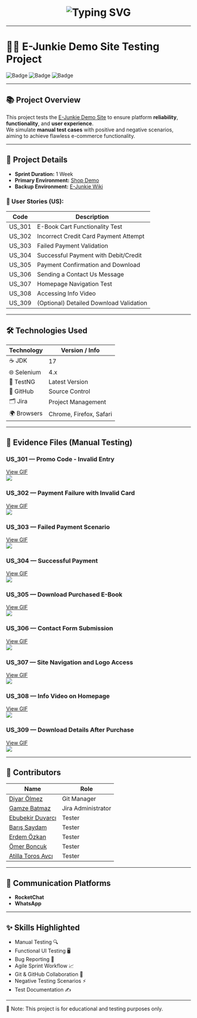 <h1 align="center">
  <img src="https://readme-typing-svg.herokuapp.com?font=Fira+Code&size=30&duration=3000&pause=1000&color=F7941D&center=true&vCenter=true&width=600&lines=🚀+E-Junkie+Testing+Project;🧪+Manual+%26+Automation+Testing;📚+UI+%26+Functional+Test+Cases" alt="Typing SVG" />
</h1>

---

# 👩‍💻 E-Junkie Demo Site Testing Project

![Badge](https://img.shields.io/badge/Project-Testing-blue) ![Badge](https://img.shields.io/badge/Sprint-1%20Week-green) ![Badge](https://img.shields.io/badge/Status-Completed-brightgreen)  

---

## 📚 Project Overview

This project tests the [E-Junkie Demo Site](https://shopdemo.e-junkie.com/) to ensure platform **reliability**, **functionality**, and **user experience**.  
We simulate **manual test cases** with positive and negative scenarios, aiming to achieve flawless e-commerce functionality.

---

## 🚀 Project Details

- **Sprint Duration:** 1 Week  
- **Primary Environment:** [Shop Demo](https://shopdemo.e-junkie.com/)  
- **Backup Environment:** [E-Junkie Wiki](https://e-junkie.com/wiki/demo/)

### 🧩 User Stories (US):

| Code  | Description                           |
|-------|---------------------------------------|
| US_301 | E-Book Cart Functionality Test         |
| US_302 | Incorrect Credit Card Payment Attempt |
| US_303 | Failed Payment Validation             |
| US_304 | Successful Payment with Debit/Credit  |
| US_305 | Payment Confirmation and Download     |
| US_306 | Sending a Contact Us Message          |
| US_307 | Homepage Navigation Test              |
| US_308 | Accessing Info Video                  |
| US_309 | (Optional) Detailed Download Validation |

---

## 🛠️ Technologies Used

| Technology    | Version / Info            |
|-------------- |---------------------------|
| ☕ JDK       | 17                        |
| 🌐 Selenium  | 4.x                       |
| 🧪 TestNG    | Latest Version            |
| 📂 GitHub    | Source Control            |
| 🗂️ Jira      | Project Management        |
| 🌍 Browsers  | Chrome, Firefox, Safari   |

---

## 📁 Evidence Files (Manual Testing)

### US_301 — Promo Code - Invalid Entry  
[View GIF](docs/US301_EJunkie_PromoCodeNegative.gif)  
![](docs/US301_EJunkie_PromoCodeNegative.gif)

### US_302 — Payment Failure with Invalid Card  
[View GIF](docs/US302_EJunkie_PayNegative.gif)  
![](docs/US302_EJunkie_PayNegative.gif)

### US_303 — Failed Payment Scenario  
[View GIF](docs/US303_EJunkie_PayNegative.gif)  
![](docs/US303_EJunkie_PayNegative.gif)

### US_304 — Successful Payment  
[View GIF](docs/US304_EJunkie_Pay.gif)  
![](docs/US304_EJunkie_Pay.gif)

### US_305 — Download Purchased E-Book  
[View GIF](docs/US305_EJunkie_Download.gif)  
![](docs/US305_EJunkie_Download.gif)

### US_306 — Contact Form Submission  
[View GIF](docs/US306_EJunkie_ContactUs.gif)  
![](docs/US306_EJunkie_ContactUs.gif)

### US_307 — Site Navigation and Logo Access  
[View GIF](docs/US307_EJunkie_Logo.gif)  
![](docs/US307_EJunkie_Logo.gif)

### US_308 — Info Video on Homepage  
[View GIF](docs/US308_EJunkie_Youtube.gif)  
![](docs/US308_EJunkie_Youtube.gif)

### US_309 — Download Details After Purchase  
[View GIF](docs/US309_EJunkie_DownloadDetails.gif)  
![](docs/US309_EJunkie_DownloadDetails.gif)

---


## 📌 Contributors

| Name                                                       | Role               |
|------------------------------------------------------------|--------------------|
| [Diyar Ölmez](https://github.com/diyarolmez)               | Git Manager        |
| [Gamze Batmaz](https://github.com/GAMZE3845)               | Jira Administrator |
| [Ebubekir Duvarcı](https://github.com/Ebubekir2025)        | Tester             |
| [Barış Saydam](https://github.com/BarisSaydam)             | Tester             |
| [Erdem Özkan](https://github.com/ErdemOzkann)              | Tester             |
| [Ömer Boncuk](https://github.com/palanque92)               | Tester             |
| [Atilla Toros Avcı](https://github.com/AtillaTorosAvci)    | Tester             |



---

## 💬 Communication Platforms

- **RocketChat**
- **WhatsApp**


---

## ✨ Skills Highlighted

- Manual Testing 🔍  
- Functional UI Testing 🖥️  
- Bug Reporting 🐞  
- Agile Sprint Workflow 📈  
- Git & GitHub Collaboration 🔧  
- Negative Testing Scenarios ⚡  
- Test Documentation ✍️

---

📌 Note: This project is for educational and testing purposes only.
